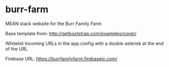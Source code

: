 # burr-farm
MEAN stack website for the Burr Family Farm

Base template from:
http://getbootstrap.com/examples/cover/

Whitelist Incoming URLs in the app.config with a double asterisk at the end of the URL

Firebase URL:
https://burrfamilyfarm.firebaseio.com/